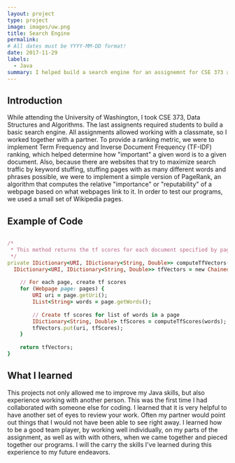 ```yaml
---
layout: project
type: project
image: images/uw.png
title: Search Engine
permalink:
# All dates must be YYYY-MM-DD format!
date: 2017-11-29
labels:
  - Java
summary: I helped build a search engine for an assignemnt for CSE 373 at the University of Washington.
---
```


## Introduction

  While attending the University of Washington, I took CSE 373, Data Structures and Algorithms. The last assignents required students to build a basic search engine. All assignments allowed working with a classmate, so I worked together with a partner. To provide a ranking metric, we were to implement Term Frequency and Inverse Document Frequency (TF-IDF) ranking, which helped determine how "important" a given word is to a given document. Also, because there are websites that try to maximize search traffic by keyword stuffing, stuffing pages with as many different words and phrases possible, we were to implement a simple version of PageRank, an algorithm that computes the relative "importance" or "reputability" of a webpage based on what webpages link to it. In order to test our programs, we used a small set of Wikipedia pages.
 
## Example of Code

```ruby

/*
 * This method returns the tf scores for each document specified by pages.
 */
private IDictionary<URI, IDictionary<String, Double>> computeTfVectors(ISet<Webpage> pages) {
  IDictionary<URI, IDictionary<String, Double>> tfVectors = new ChainedHashDictionary<>();
  
	// For each page, create tf scores
	for (Webpage page: pages) {
	    URI uri = page.getUri();
	    IList<String> words = page.getWords();
	    
	    // Create tf scores for list of words in a page
	    IDictionary<String, Double> tfScores = computeTfScores(words);
	    tfVectors.put(uri, tfScores);
	}
	
	return tfVectors;
}

```
  
## What I learned

  This projects not only allowed me to improve my Java skills, but also experience working with another person. This was the first time I had collaborated with someone else for coding. I learned that it is very helpful to have another set of eyes to review your work. Often my partner would point out things that I would not have been able to see right away. I learned how to be a good team player, by working well individually, on my parts of the assignment, as well as with with others, when we came together and pieced together our programs. I will the carry the skills I've learned during this experience to my future endeavors.



